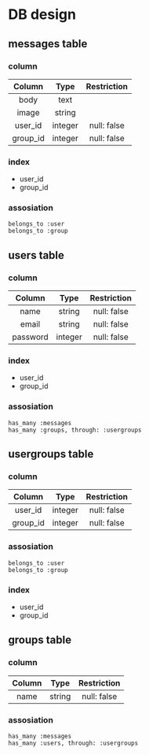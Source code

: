 # DB design

## messages table

### column
|Column|Type|Restriction|
|:--:|:--:|:--:|
|body|text||
|image|string||
|user_id|integer|null: false|
|group_id|integer|null: false|

### index
- user_id
- group_id

### assosiation
 `belongs_to :user`  
 `belongs_to :group`


## users table

### column
|Column|Type|Restriction|
|:--:|:--:|:--:|
|name|string|null: false|
|email|string|null: false|
|password|integer|null: false|

### index
- user_id
- group_id

### assosiation
 `has_many :messages`  
 `has_many :groups, through: :usergroups`


## usergroups table

### column
|Column|Type|Restriction|
|:--:|:--:|:--:|
|user_id|integer|null: false|
|group_id|integer|null: false|

### assosiation
 `belongs_to :user`  
 `belongs_to :group`

### index
 - user_id
 - group_id


## groups table

### column
|Column|Type|Restriction|
|:--:|:--:|:--:|
|name|string|null: false|

### assosiation
`has_many :messages`  
`has_many :users, through: :usergroups`
